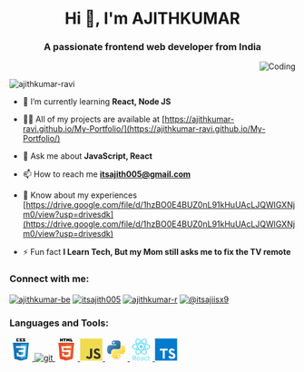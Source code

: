 <h1 align="center">Hi 👋, I'm AJITHKUMAR</h1>
<h3 align="center">A passionate frontend web developer from India</h3>
<p align="right"> <img alt="Coding" width="200" src="https://media2.giphy.com/media/v1.Y2lkPTc5MGI3NjExeGxndXltbGJidmtvdWkyam42eTYyNDZjazloYXMybHZvMjFkbXZiZCZlcD12MV9pbnRlcm5hbF9naWZfYnlfaWQmY3Q9Zw/jBOOXxSJfG8kqMxT11/giphy.gif" /> </p>


<p align="left"> <img src="https://komarev.com/ghpvc/?username=ajithkumar-ravi&label=Profile%20views&color=0e75b6&style=flat" alt="ajithkumar-ravi" /> </p>


- 🌱 I’m currently learning **React, Node JS**

- 👨‍💻 All of my projects are available at [https://ajithkumar-ravi.github.io/My-Portfolio/](https://ajithkumar-ravi.github.io/My-Portfolio/)

- 💬 Ask me about **JavaScript, React**

- 📫 How to reach me **itsajith005@gmail.com**

- 📄 Know about my experiences [https://drive.google.com/file/d/1hzBO0E4BUZ0nL91kHuUAcLJQWlGXNjm0/view?usp=drivesdk](https://drive.google.com/file/d/1hzBO0E4BUZ0nL91kHuUAcLJQWlGXNjm0/view?usp=drivesdk)

- ⚡ Fun fact **I Learn Tech, But my Mom still asks me to fix the TV remote**

<h3 align="left">Connect with me:</h3>
<p align="left">
<a href="https://linkedin.com/in/ajithkumar-be" target="blank"><img align="center" src="https://raw.githubusercontent.com/rahuldkjain/github-profile-readme-generator/master/src/images/icons/Social/linked-in-alt.svg" alt="ajithkumar-be" height="30" width="40" /></a>
<a href="https://instagram.com/itsajith005" target="blank"><img align="center" src="https://raw.githubusercontent.com/rahuldkjain/github-profile-readme-generator/master/src/images/icons/Social/instagram.svg" alt="itsajith005" height="30" width="40" /></a>
<a href="https://www.leetcode.com/ajithkumar-r" target="blank"><img align="center" src="https://raw.githubusercontent.com/rahuldkjain/github-profile-readme-generator/master/src/images/icons/Social/leet-code.svg" alt="ajithkumar-r" height="30" width="40" /></a>
<a href="https://auth.geeksforgeeks.org/user/@itsajiisx9" target="blank"><img align="center" src="https://raw.githubusercontent.com/rahuldkjain/github-profile-readme-generator/master/src/images/icons/Social/geeks-for-geeks.svg" alt="@itsajiisx9" height="30" width="40" /></a>
</p>

<h3 align="left">Languages and Tools:</h3>
<p align="left"> <a href="https://www.w3schools.com/css/" target="_blank" rel="noreferrer"> <img src="https://raw.githubusercontent.com/devicons/devicon/master/icons/css3/css3-original-wordmark.svg" alt="css3" width="40" height="40"/> </a> <a href="https://git-scm.com/" target="_blank" rel="noreferrer"> <img src="https://www.vectorlogo.zone/logos/git-scm/git-scm-icon.svg" alt="git" width="40" height="40"/> </a> <a href="https://www.w3.org/html/" target="_blank" rel="noreferrer"> <img src="https://raw.githubusercontent.com/devicons/devicon/master/icons/html5/html5-original-wordmark.svg" alt="html5" width="40" height="40"/> </a> <a href="https://developer.mozilla.org/en-US/docs/Web/JavaScript" target="_blank" rel="noreferrer"> <img src="https://raw.githubusercontent.com/devicons/devicon/master/icons/javascript/javascript-original.svg" alt="javascript" width="40" height="40"/> </a> <a href="https://www.python.org" target="_blank" rel="noreferrer"> <img src="https://raw.githubusercontent.com/devicons/devicon/master/icons/python/python-original.svg" alt="python" width="40" height="40"/> </a> <a href="https://reactjs.org/" target="_blank" rel="noreferrer"> <img src="https://raw.githubusercontent.com/devicons/devicon/master/icons/react/react-original-wordmark.svg" alt="react" width="40" height="40"/> </a> <a href="https://www.typescriptlang.org/" target="_blank" rel="noreferrer"> <img src="https://raw.githubusercontent.com/devicons/devicon/master/icons/typescript/typescript-original.svg" alt="typescript" width="40" height="40"/> </a> </p>

